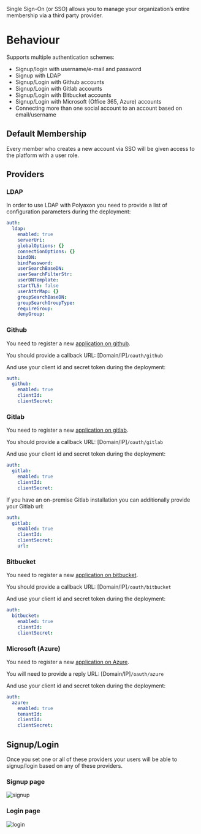 Single Sign-On (or SSO) allows you to manage your organization’s entire membership via a third party provider.

# Behaviour

Supports multiple authentication schemes:

  * Signup/login with username/e-mail and password
  * Signup with LDAP
  * Signup/Login with Github accounts
  * Signup/Login with Gitlab accounts
  * Signup/Login with Bitbucket accounts
  * Signup/Login with Microsoft (Office 365, Azure) accounts
  * Connecting more than one social account to an account based on email/username

## Default Membership

Every member who creates a new account via SSO will be given access to the platform with a user role.

## Providers

### LDAP

In order to use LDAP with Polyaxon you need to provide a list of configuration parameters during the deployment:

```yaml
auth:
  ldap:
    enabled: true
    serverUri:
    globalOptions: {}
    connectionOptions: {}
    bindDN:
    bindPassword:
    userSearchBaseDN:
    userSearchFilterStr:
    userDNTemplate:
    startTLS: false
    userAttrMap: {}
    groupSearchBaseDN:
    groupSearchGroupType:
    requireGroup:
    denyGroup:
```

### Github

You need to register a new [application on github](https://github.com/settings/applications/new).

You should provide a callback URL: [Domain/IP]`/oauth/github`

And use your client id and secret token during the deployment:

```yaml
auth:
  github:
    enabled: true
    clientId:
    clientSecret:
```


### Gitlab

You need to register a new [application on gitlab](http://doc.gitlab.com/ce/integration/oauth_provider.html).

You should provide a callback URL: [Domain/IP]`/oauth/gitlab`

And use your client id and secret token during the deployment:

```yaml
auth:
  gitlab:
    enabled: true
    clientId:
    clientSecret:
```

If you have an on-premise Gitlab installation you can additionally provide your Gitlab url:


```yaml
auth:
  gitlab:
    enabled: true
    clientId:
    clientSecret:
    url:
```


### Bitbucket

You need to register a new [application on bitbucket](https://confluence.atlassian.com/bitbucket/oauth-on-bitbucket-cloud-238027431.html).

You should provide a callback URL: [Domain/IP]`/oauth/bitbucket`

And use your client id and secret token during the deployment:

```yaml
auth:
  bitbucket:
    enabled: true
    clientId:
    clientSecret:
```

### Microsoft (Azure)

You need to register a new [application on Azure](https://docs.microsoft.com/en-us/azure/active-directory/develop/active-directory-integrating-applications).

You will need to provide a reply URL: [Domain/IP]`/oauth/azure`

And use your client id and secret token during the deployment:

```yaml
auth:
  azure:
    enabled: true
    tenantId:
    clientId:
    clientSecret:
```

## Signup/Login

Once you set one or all of these providers your users will be able to signup/login based on any of these providers.

### Signup page

![signup](/images/dashboard/signup.png)

### Login page
![login](/images/dashboard/login.png)
